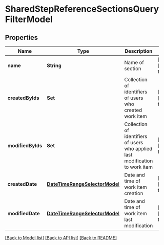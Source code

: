 # SharedStepReferenceSectionsQueryFilterModel
## Properties

| Name | Type | Description | Notes |
|------------ | ------------- | ------------- | -------------|
| **name** | **String** | Name of section | [optional] [default to null] |
| **createdByIds** | **Set** | Collection of identifiers of users who created work item | [optional] [default to null] |
| **modifiedByIds** | **Set** | Collection of identifiers of users who applied last modification to work item | [optional] [default to null] |
| **createdDate** | [**DateTimeRangeSelectorModel**](DateTimeRangeSelectorModel.md) | Date and time of work item creation | [optional] [default to null] |
| **modifiedDate** | [**DateTimeRangeSelectorModel**](DateTimeRangeSelectorModel.md) | Date and time of work item last modification | [optional] [default to null] |

[[Back to Model list]](../README.md#documentation-for-models) [[Back to API list]](../README.md#documentation-for-api-endpoints) [[Back to README]](../README.md)

